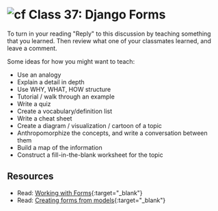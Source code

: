 # ![cf](http://i.imgur.com/7v5ASc8.png) Class 37: Django Forms

To turn in your reading "Reply" to this discussion by teaching something that you learned. Then review what one of your classmates learned, and leave a comment.

Some ideas for how you might want to teach:
- Use an analogy
- Explain a detail in depth
- Use WHY, WHAT, HOW structure
- Tutorial / walk through an example
- Write a quiz
- Create a vocabulary/definition list
- Write a cheat sheet
- Create a diagram / visualization / cartoon of a topic
- Anthropomorphize the concepts, and write a conversation between them
- Build a map of the information
- Construct a fill-in-the-blank worksheet for the topic

## Resources
- Read: [Working with Forms](https://docs.djangoproject.com/en/2.1/topics/forms/){:target="_blank"}
- Read: [Creating forms from models](https://docs.djangoproject.com/en/2.1/topics/forms/modelforms/){:target="_blank"}
<!-- - Skim: [](){:target="_blank"} -->
